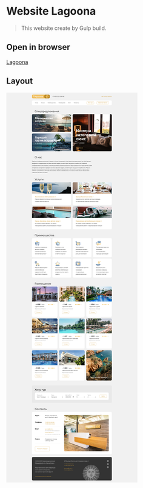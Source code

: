 # Website Lagoona

> This website create by Gulp build.

## Open in browser

[Lagoona](https://protasigor.github.io/Lagoona/dist)

## Layout

<img src='layout.jpg' alt='layout site' style="display:block;width:'100%';object-fit:contain;"></img>